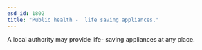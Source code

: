 ```yaml
---
esd_id: 1802
title: "Public health -  life saving appliances."
---
```


A local authority may provide life- saving appliances at any place.

